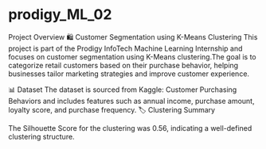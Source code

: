 # prodigy_ML_02
 Project Overview
🛍️ Customer Segmentation using K-Means Clustering
This project is part of the Prodigy InfoTech Machine Learning Internship and focuses on customer segmentation using K-Means clustering.The goal is to categorize retail customers based on their purchase behavior, helping businesses tailor marketing strategies and improve customer experience.


📊 Dataset
The dataset is sourced from Kaggle: Customer Purchasing Behaviors and includes features such as annual income, purchase amount, loyalty score, and purchase frequency.
🏷️ Clustering Summary


The Silhouette Score for the clustering was 0.56, indicating a well-defined clustering structure.


